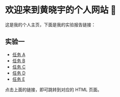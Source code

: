 <!-- docs/index.md -->

# 欢迎来到黄晓宇的个人网站 👋

这是我的个人主页，下面是我的实验报告链接：

## 实验一

- [任务 A](ch01/ch01html/task_a.html)
- [任务 B](ch01/ch01html/task_b.html)
- [任务 C](ch01/ch01html/task_c.html)
- [任务 D](ch01/ch01html/task_d.html)
- [任务 E](ch01/ch01html/task_e.html)

点击上面的链接，即可跳转到对应的 HTML 页面。